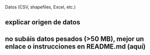 Datos (CSV, shapefiles, Excel, etc.)
## explicar origen de datos
## no subáis datos pesados (>50 MB), mejor un enlace o instrucciones en README.md (aquí)